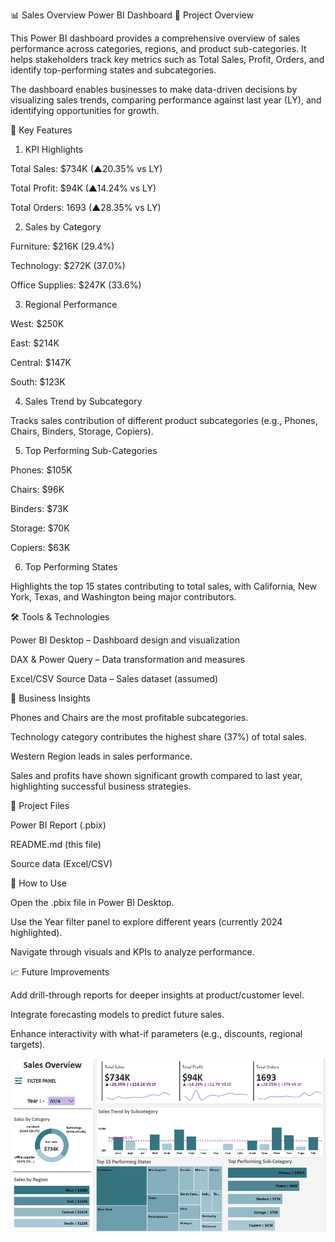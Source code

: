 📊 Sales Overview Power BI Dashboard
📌 Project Overview

This Power BI dashboard provides a comprehensive overview of sales performance across categories, regions, and product sub-categories. It helps stakeholders track key metrics such as Total Sales, Profit, Orders, and identify top-performing states and subcategories.

The dashboard enables businesses to make data-driven decisions by visualizing sales trends, comparing performance against last year (LY), and identifying opportunities for growth.

🚀 Key Features
1. KPI Highlights

Total Sales: $734K (▲20.35% vs LY)

Total Profit: $94K (▲14.24% vs LY)

Total Orders: 1693 (▲28.35% vs LY)

2. Sales by Category

Furniture: $216K (29.4%)

Technology: $272K (37.0%)

Office Supplies: $247K (33.6%)

3. Regional Performance

West: $250K

East: $214K

Central: $147K

South: $123K

4. Sales Trend by Subcategory

Tracks sales contribution of different product subcategories (e.g., Phones, Chairs, Binders, Storage, Copiers).

5. Top Performing Sub-Categories

Phones: $105K

Chairs: $96K

Binders: $73K

Storage: $70K

Copiers: $63K

6. Top Performing States

Highlights the top 15 states contributing to total sales, with California, New York, Texas, and Washington being major contributors.

🛠️ Tools & Technologies

Power BI Desktop – Dashboard design and visualization

DAX & Power Query – Data transformation and measures

Excel/CSV Source Data – Sales dataset (assumed)

🎯 Business Insights

Phones and Chairs are the most profitable subcategories.

Technology category contributes the highest share (37%) of total sales.

Western Region leads in sales performance.

Sales and profits have shown significant growth compared to last year, highlighting successful business strategies.

📂 Project Files

Power BI Report (.pbix)

README.md (this file)

Source data (Excel/CSV)

📌 How to Use

Open the .pbix file in Power BI Desktop.

Use the Year filter panel to explore different years (currently 2024 highlighted).

Navigate through visuals and KPIs to analyze performance.

📈 Future Improvements

Add drill-through reports for deeper insights at product/customer level.

Integrate forecasting models to predict future sales.

Enhance interactivity with what-if parameters (e.g., discounts, regional targets).





![Sales Dashboard](https://github.com/nagendra-gk/Sales-Overview/blob/main/Overview%20Of%20Sales%20Report.png)
